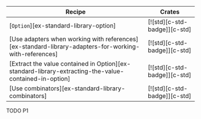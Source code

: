 | Recipe | Crates |
|---|---|
| [`Option`][ex-standard-library-option] | [![std][c-std-badge]][c-std] |
| [Use adapters when working with references][ex-standard-library-adapters-for-working-with-references] | [![std][c-std-badge]][c-std] |
| [Extract the value contained in Option][ex-standard-library-extracting-the-value-contained-in-option] | [![std][c-std-badge]][c-std] |
| [Use combinators][ex-standard-library-combinators] | [![std][c-std-badge]][c-std] |

<div class="hidden">
TODO P1
</div>
